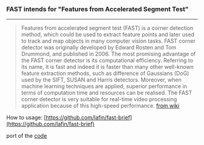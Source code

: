 ### FAST intends for "Features from Accelerated Segment Test"
___

> Features from accelerated segment test (FAST) is a corner detection method, which could be used to extract feature points and later used to track and map objects in many computer vision tasks. FAST corner detector was originally developed by Edward Rosten and Tom Drummond, and published in 2006. The most promising advantage of the FAST corner detector is its computational efficiency. Referring to its name, it is fast and indeed it is faster than many other well-known feature extraction methods, such as difference of Gaussians (DoG) used by the SIFT, SUSAN and Harris detectors. Moreover, when machine learning techniques are applied, superior performance in terms of computation time and resources can be realised. The FAST corner detector is very suitable for real-time video processing application because of this high-speed performance. [ from wiki](https://en.wikipedia.org/wiki/Features_from_accelerated_segment_test)

How to usage: [https://github.com/lafin/fast-brief](https://github.com/lafin/fast-brief)

port of the [code](https://github.com/eduardolundgren/tracking.js/blob/master/src/features/Fast.js)